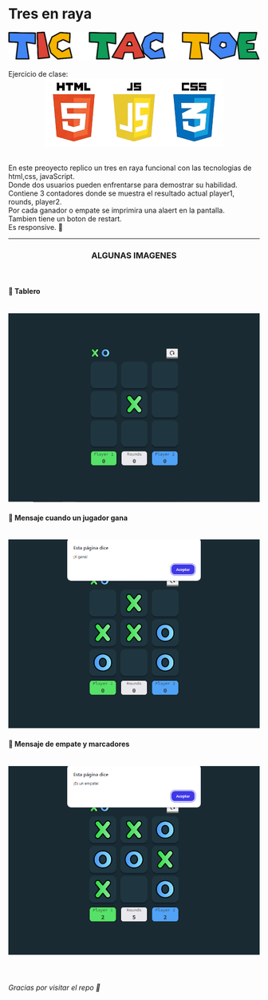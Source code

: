 <h1>Tres en raya</h1>
<div align="center">
  <img src="img/banner.png" alt="titulo">
</div>
<br>
Ejercicio de clase: 
<br>
<div align="center">
  <img src="img/htmls_css_js-removebg-preview.png" alt="banner">
</div>

<br>

En este preoyecto replico un tres en raya funcional con las tecnologias de html,css, javaScript. <br>
Donde dos usuarios pueden enfrentarse para demostrar su habilidad.  <br>
Contiene 3 contadores donde se muestra el resultado actual player1, rounds, player2.  <br>
Por cada ganador o empate se imprimira una alaert en la pantalla. <br>
Tambien tiene un boton de restart.  <br>
Es responsive. 🧮
<br>
<hr>
<div align="center">
<h3>ALGUNAS IMAGENES </h3>  <br>
<h4 align= "left"> 🔵 Tablero </h4>  <br>
  <img src="img/im1.png" alt="im1">  <br>
  <h4 align= "left"> 🔵 Mensaje cuando un jugador gana </h4>  <br>
  <img src="img/im2.png" alt="im2"> <br>
  <h4 align= "left"> 🔵 Mensaje de empate y marcadores </h4>  <br>
  <img src="img/im3.png" alt="im3"> 
</div>

  
<br>
<br>
<h6>Gracias por visitar el repo 🥳 </h6>
